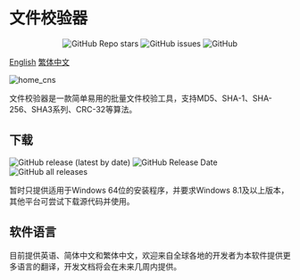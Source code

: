 # 文件校验器

<p align="center">
    <a href="https://github.com/ZHJ00000/ZHJ-Files-Checker/stargazers" style="text-decoration:none" >
        <img alt="GitHub Repo stars" src="https://img.shields.io/github/stars/ZHJ00000/ZHJ-Files-Checker">
    </a>
    <a href="https://github.com/ZHJ00000/ZHJ-Files-Checker/issues" style="text-decoration:none">
        <img alt="GitHub issues" src="https://img.shields.io/github/issues/ZHJ00000/ZHJ-Files-Checker">
    </a>
    <a href="https://github.com/ZHJ00000/ZHJ-Files-Checker/blob/v3.x/LICENSE" style="text-decoration:none" >
        <img alt="GitHub" src="https://img.shields.io/github/license/ZHJ00000/ZHJ-Files-Checker">
    </a>
</p>

[English](README.md)  [繁体中文](README_Chinese_Traditional.md)

![home_cns](https://s3.bmp.ovh/imgs/2024/11/10/ba3fe344c04d091f.png)

文件校验器是一款简单易用的批量文件校验工具，支持MD5、SHA-1、SHA-256、SHA3系列、CRC-32等算法。

## 下载

<p align="left">
    <a href="https://github.com/ZHJ00000/ZHJ-Files-Checker/releases/latest" style="text-decoration:none">
       <img alt="GitHub release (latest by date)" src="https://img.shields.io/github/v/release/ZHJ00000/ZHJ-Files-Checker">
    </a>
    <a href="https://github.com/ZHJ00000/ZHJ-Files-Checker/releases/latest" style="text-decoration:none">
       <img alt="GitHub Release Date" src="https://img.shields.io/github/release-date/ZHJ00000/ZHJ-Files-Checker">
    </a>
    <a href="https://github.com/ZHJ00000/ZHJ-Files-Checker/releases" style="text-decoration:none">
       <img alt="GitHub all releases" src="https://img.shields.io/github/downloads/ZHJ00000/ZHJ-Files-Checker/total">
    </a>
</p>

暂时只提供适用于Windows 64位的安装程序，并要求Windows 8.1及以上版本，其他平台可尝试下载源代码并使用。

## 软件语言

目前提供英语、简体中文和繁体中文，欢迎来自全球各地的开发者为本软件提供更多语言的翻译，开发文档将会在未来几周内提供。

